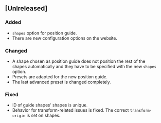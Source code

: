 ## [Unlreleased]

### Added
- `shapes` option for position guide.
- There are new configuration options on the website.

### Changed
- A shape chosen as position guide does not position the rest of the shapes automatically and they have to be specified with the new `shapes` option.
- Presets are adapted for the new position guide.
- The last advanced preset is changed completely.

### Fixed
- ID of guide shapes' shapes is unique.
- Behavior for transform-related issues is fixed. The correct `transform-origin` is set on shapes.
